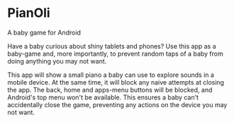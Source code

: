 # PianOli

A baby game for Android

Have a baby curious about shiny tablets and phones? Use this app as a baby-game and, more importantly, to prevent random taps of a baby from doing anything you may not want.

This app will show a small piano a baby can use to explore sounds in a mobile device. At the same time, it will block any naive attempts at closing the app. The back, home and apps-menu buttons will be blocked, and Android's top menu won't be available. This ensures a baby can't accidentally close the game, preventing any actions on the device you may not want.

